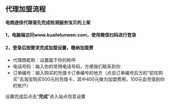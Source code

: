 ## 代理加盟流程

**电商途径代理请先完成检测服务宝贝的上架**

#### 1，电脑端访问www.kuailelunwen.com，使用微信扫码进行登录

#### 2，登录后按要求完成加盟设置，缴纳加盟费

* 代理商昵称：设置属于你的称呼
* 电话号码：输入你的常用电话号码，方便我们联系到你
* 订单编号：输入购买的充值卡订单编号的地方（点击订单编号后方的“前往购买”去淘宝购买500元的充值卡，其中400元做为加盟费用，100元会充值到你的账户）

设置完成后点击“**完成**”进入站点信息设置


